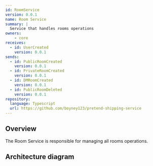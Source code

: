 ```yaml
---
id: RoomService
version: 0.0.1
name: Room Service
summary: |
  Service that handles rooms operations
owners:
    - core
receives:
  - id: UserCreated
    version: 0.0.1
sends:
  - id: PublicRoomCreated  
    version: 0.0.1
  - id: PrivateRoomCreated  
    version: 0.0.1
  - id: DMRoomCreated  
    version: 0.0.1
  - id: PublicRoomDeleted  
    version: 0.0.1
repository:
  language: Typescript
  url: https://github.com/boyney123/pretend-shipping-service
---
```


## Overview

The Room Service is responsible for managing all rooms operations.

## Architecture diagram 

<NodeGraph />